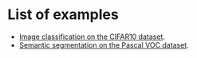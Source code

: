 # List of examples

- [Image classification on the CIFAR10 dataset](cifar10.md).
- [Semantic segmentation on the Pascal VOC dataset](pascal_voc.md).
